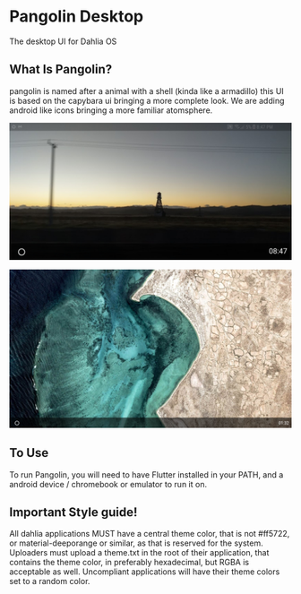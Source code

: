 # Pangolin Desktop

The desktop UI for Dahlia OS

## What Is Pangolin?
pangolin is named after a animal with a shell (kinda like a armadillo) this UI is based on the capybara ui bringing a more complete look. We are adding android like icons bringing a more familiar atomsphere.

![Capybara UI Apk](https://github.com/dahlia-os/Icons/blob/master/Screenshot_2019-03-06_204745.jpg)

![Capybara UI Apk](https://github.com/dahlia-os/Icons/blob/master/UI-ChromeOS.png)

## To Use

To run Pangolin, you will need to have Flutter installed in your PATH, and a android device / chromebook or emulator to run it on.

## Important Style guide!
All dahlia applications MUST have a central theme color, that is not #ff5722, or material-deeporange or similar, as that is reserved for the system. Uploaders must upload a theme.txt in the root of their application, that contains the theme color, in preferably hexadecimal, but RGBA is acceptable as well. Uncompliant applications will have their theme colors set to a random color.
